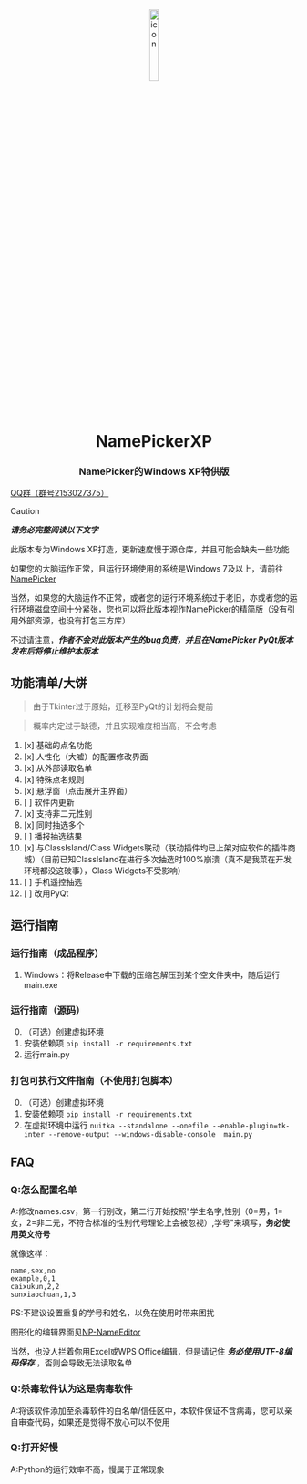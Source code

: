 <div align="center">
<img src="assets\NamePicker.png" alt="icon" width="18%">
<h1>NamePickerXP</h1>
<h3>NamePicker的Windows XP特供版</h3>
</div>

[QQ群（群号2153027375）](https://qm.qq.com/q/fTjhKuAlCU)

> [!caution]
> 
> **_请务必完整阅读以下文字_**
> 
> 此版本专为Windows XP打造，更新速度慢于源仓库，并且可能会缺失一些功能
> 
> 如果您的大脑运作正常，且运行环境使用的系统是Windows 7及以上，请前往[NamePicker](https://github.com/NamePickerOrg/NamePicker)
> 
> 当然，如果您的大脑运作不正常，或者您的运行环境系统过于老旧，亦或者您的运行环境磁盘空间十分紧张，您也可以将此版本视作NamePicker的精简版（没有引用外部资源，也没有打包三方库）
> 
> 不过请注意，**_作者不会对此版本产生的bug负责，并且在NamePicker PyQt版本发布后将停止维护本版本_**

## 功能清单/大饼
> 由于Tkinter过于原始，迁移至PyQt的计划将会提前

> 概率内定过于缺德，并且实现难度相当高，不会考虑

1. [x] 基础的点名功能
2. [x] 人性化（大嘘）的配置修改界面
3. [x] 从外部读取名单
4. [x] 特殊点名规则
5. [x] 悬浮窗（点击展开主界面）
6. [ ] 软件内更新
7. [x] 支持非二元性别
8. [x] 同时抽选多个
9. [ ] 播报抽选结果
10. [x] 与ClassIsland/Class Widgets联动（联动插件均已上架对应软件的插件商城）（目前已知ClassIsland在进行多次抽选时100%崩溃（真不是我菜在开发环境都没这破事），Class Widgets不受影响）
11. [ ] 手机遥控抽选
12. [ ] 改用PyQt

## 运行指南

### 运行指南（成品程序）
1. Windows：将Release中下载的压缩包解压到某个空文件夹中，随后运行main.exe

### 运行指南（源码）

0. （可选）创建虚拟环境
1. 安装依赖项
`pip install -r requirements.txt`
2. 运行main.py

### 打包可执行文件指南（不使用打包脚本）

0. （可选）创建虚拟环境
1. 安装依赖项
`pip install -r requirements.txt`
2. 在虚拟环境中运行
`nuitka --standalone --onefile --enable-plugin=tk-inter --remove-output --windows-disable-console  main.py`

## FAQ
### Q:怎么配置名单

A:修改names.csv，第一行别改，第二行开始按照"学生名字,性别（0=男，1=女，2=非二元，不符合标准的性别代号理论上会被忽视）,学号"来填写，**务必使用英文符号**

就像这样：
```
name,sex,no
example,0,1
caixukun,2,2
sunxiaochuan,1,3
```
PS:不建议设置重复的学号和姓名，以免在使用时带来困扰

图形化的编辑界面见[NP-NameEditor](https://github.com/NamePickerOrg/NP-NameEditor)

当然，也没人拦着你用Excel或WPS Office编辑，但是请记住 _**务必使用UTF-8编码保存**_ ，否则会导致无法读取名单

### Q:杀毒软件认为这是病毒软件

A:将该软件添加至杀毒软件的白名单/信任区中，本软件保证不含病毒，您可以亲自审查代码，如果还是觉得不放心可以不使用

### Q:打开好慢

A:Python的运行效率不高，慢属于正常现象